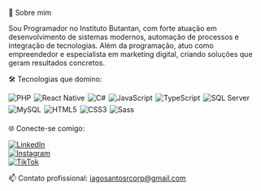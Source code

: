 💼 Sobre mim

Sou Programador no Instituto Butantan, com forte atuação em desenvolvimento de sistemas modernos, automação de processos e integração de tecnologias. Além da programação, atuo como empreendedor e especialista em marketing digital, criando soluções que geram resultados concretos.

🛠️ Tecnologias que domino:
<div style="display: flex; flex-wrap: wrap; gap: 6px;margin-bottom:20px"> <img alt="PHP" src="https://img.shields.io/badge/PHP-777BB4?style=for-the-badge&logo=php&logoColor=white"/> <img alt="React Native" src="https://img.shields.io/badge/React_Native-20232A?style=for-the-badge&logo=react&logoColor=61DAFB"/> <img alt="C#" src="https://img.shields.io/badge/C%23-239120?style=for-the-badge&logo=c-sharp&logoColor=white"/> <img alt="JavaScript" src="https://img.shields.io/badge/JavaScript-F7DF1E?style=for-the-badge&logo=javascript&logoColor=black"/> <img alt="TypeScript" src="https://img.shields.io/badge/TypeScript-3178C6?style=for-the-badge&logo=typescript&logoColor=white"/> <img alt="SQL Server" src="https://img.shields.io/badge/SQL%20Server-CC2927?style=for-the-badge&logo=microsoftsqlserver&logoColor=white"/> <img alt="MySQL" src="https://img.shields.io/badge/MySQL-4479A1?style=for-the-badge&logo=mysql&logoColor=white"/> <img alt="HTML5" src="https://img.shields.io/badge/HTML5-E34F26?style=for-the-badge&logo=html5&logoColor=white"/> <img alt="CSS3" src="https://img.shields.io/badge/CSS3-1572B6?style=for-the-badge&logo=css3&logoColor=white"/> <img alt="Sass" src="https://img.shields.io/badge/Sass-CC6699?style=for-the-badge&logo=sass&logoColor=white"/> </div>

🌐 Conecte-se comigo:

[![LinkedIn](https://img.shields.io/badge/LinkedIn-0077B5?style=for-the-badge&logo=linkedin&logoColor=white)](https://www.linkedin.com/in/iagosantosr/)  
[![Instagram](https://img.shields.io/badge/Instagram-E4405F?style=for-the-badge&logo=instagram&logoColor=white)](https://www.instagram.com/iagosantosr/)  
[![TikTok](https://img.shields.io/badge/TikTok-000000?style=for-the-badge&logo=tiktok&logoColor=white)](https://www.tiktok.com/@iagosantosr)

📫 Contato profissional: iagosantosrcorp@gmail.com


